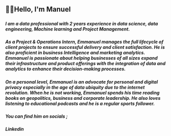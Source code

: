 ## 👋🏾Hello, I'm Manuel 
##### 
##### I am a data professional with 2 years experience in data science, data engineering, Machine learning and Project Management. 

##### As a Project & Operations Intern, Emmanuel manages the full lifecycle of client projects to ensure successful delivery and client satisfaction. He is also proficient in business Intelligence and marketing analytics. Emmanuel is passionate about helping businesses of all sizes expand their infrastructure and product offerings with the integration of data and analytics to enhance their decision-making processes.

##### On a personal level, Emmanuel is an advocate for personal and digital privacy especially in the age of data ubiquity due to the internet revolution. When he is not working, Emmanuel spends his time reading books on geopolitics, business and corporate leadership. He also loves listening to educational podcasts and he is a regular sports follower. 

##### You can find him on socials ;
##### Linkedin 


